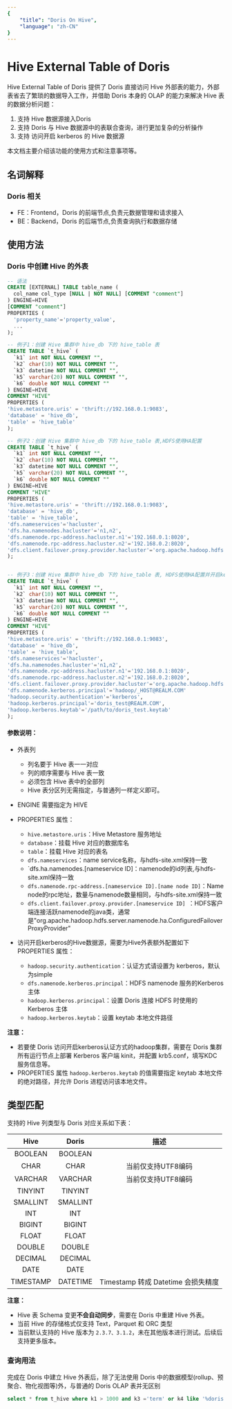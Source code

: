 ```yaml
---
{
    "title": "Doris On Hive",
    "language": "zh-CN"
}
---
```


<!-- 
Licensed to the Apache Software Foundation (ASF) under one
or more contributor license agreements.  See the NOTICE file
distributed with this work for additional information
regarding copyright ownership.  The ASF licenses this file
to you under the Apache License, Version 2.0 (the
"License"); you may not use this file except in compliance
with the License.  You may obtain a copy of the License at

  http://www.apache.org/licenses/LICENSE-2.0

Unless required by applicable law or agreed to in writing,
software distributed under the License is distributed on an
"AS IS" BASIS, WITHOUT WARRANTIES OR CONDITIONS OF ANY
KIND, either express or implied.  See the License for the
specific language governing permissions and limitations
under the License.
-->

# Hive External Table of Doris

Hive External Table of Doris 提供了 Doris 直接访问 Hive 外部表的能力，外部表省去了繁琐的数据导入工作，并借助 Doris 本身的 OLAP 的能力来解决 Hive 表的数据分析问题：

1. 支持 Hive 数据源接入Doris
2. 支持 Doris 与 Hive 数据源中的表联合查询，进行更加复杂的分析操作
3. 支持 访问开启 kerberos 的 Hive 数据源
 
本文档主要介绍该功能的使用方式和注意事项等。

## 名词解释

### Doris 相关

* FE：Frontend，Doris 的前端节点,负责元数据管理和请求接入
* BE：Backend，Doris 的后端节点,负责查询执行和数据存储

## 使用方法

### Doris 中创建 Hive 的外表

```sql
-- 语法
CREATE [EXTERNAL] TABLE table_name (
  col_name col_type [NULL | NOT NULL] [COMMENT "comment"]
) ENGINE=HIVE
[COMMENT "comment"]
PROPERTIES (
  'property_name'='property_value',
  ...
);

-- 例子1：创建 Hive 集群中 hive_db 下的 hive_table 表
CREATE TABLE `t_hive` (
  `k1` int NOT NULL COMMENT "",
  `k2` char(10) NOT NULL COMMENT "",
  `k3` datetime NOT NULL COMMENT "",
  `k5` varchar(20) NOT NULL COMMENT "",
  `k6` double NOT NULL COMMENT ""
) ENGINE=HIVE
COMMENT "HIVE"
PROPERTIES (
'hive.metastore.uris' = 'thrift://192.168.0.1:9083',
'database' = 'hive_db',
'table' = 'hive_table'
);

-- 例子2：创建 Hive 集群中 hive_db 下的 hive_table 表,HDFS使用HA配置
CREATE TABLE `t_hive` (
  `k1` int NOT NULL COMMENT "",
  `k2` char(10) NOT NULL COMMENT "",
  `k3` datetime NOT NULL COMMENT "",
  `k5` varchar(20) NOT NULL COMMENT "",
  `k6` double NOT NULL COMMENT ""
) ENGINE=HIVE
COMMENT "HIVE"
PROPERTIES (
'hive.metastore.uris' = 'thrift://192.168.0.1:9083',
'database' = 'hive_db',
'table' = 'hive_table',
'dfs.nameservices'='hacluster',
'dfs.ha.namenodes.hacluster'='n1,n2',
'dfs.namenode.rpc-address.hacluster.n1'='192.168.0.1:8020',
'dfs.namenode.rpc-address.hacluster.n2'='192.168.0.2:8020',
'dfs.client.failover.proxy.provider.hacluster'='org.apache.hadoop.hdfs.server.namenode.ha.ConfiguredFailoverProxyProvider'
);


-- 例子3：创建 Hive 集群中 hive_db 下的 hive_table 表, HDFS使用HA配置并开启kerberos认证方式
CREATE TABLE `t_hive` (
  `k1` int NOT NULL COMMENT "",
  `k2` char(10) NOT NULL COMMENT "",
  `k3` datetime NOT NULL COMMENT "",
  `k5` varchar(20) NOT NULL COMMENT "",
  `k6` double NOT NULL COMMENT ""
) ENGINE=HIVE
COMMENT "HIVE"
PROPERTIES (
'hive.metastore.uris' = 'thrift://192.168.0.1:9083',
'database' = 'hive_db',
'table' = 'hive_table',
'dfs.nameservices'='hacluster',
'dfs.ha.namenodes.hacluster'='n1,n2',
'dfs.namenode.rpc-address.hacluster.n1'='192.168.0.1:8020',
'dfs.namenode.rpc-address.hacluster.n2'='192.168.0.2:8020',
'dfs.client.failover.proxy.provider.hacluster'='org.apache.hadoop.hdfs.server.namenode.ha.ConfiguredFailoverProxyProvider',
'dfs.namenode.kerberos.principal'='hadoop/_HOST@REALM.COM'
'hadoop.security.authentication'='kerberos',
'hadoop.kerberos.principal'='doris_test@REALM.COM',
'hadoop.kerberos.keytab'='/path/to/doris_test.keytab'
);

```

#### 参数说明：

- 外表列
    - 列名要于 Hive 表一一对应
    - 列的顺序需要与 Hive 表一致
    - 必须包含 Hive 表中的全部列
    - Hive 表分区列无需指定，与普通列一样定义即可。
- ENGINE 需要指定为 HIVE
- PROPERTIES 属性：
    - `hive.metastore.uris`：Hive Metastore 服务地址
    - `database`：挂载 Hive 对应的数据库名
    - `table`：挂载 Hive 对应的表名
    - `dfs.nameservices`：name service名称，与hdfs-site.xml保持一致
    - `dfs.ha.namenodes.[nameservice ID]：namenode的id列表,与hdfs-site.xml保持一致
    - `dfs.namenode.rpc-address.[nameservice ID].[name node ID]`：Name node的rpc地址，数量与namenode数量相同，与hdfs-site.xml保持一致
    - `dfs.client.failover.proxy.provider.[nameservice ID] `：HDFS客户端连接活跃namenode的java类，通常是"org.apache.hadoop.hdfs.server.namenode.ha.ConfiguredFailoverProxyProvider"

- 访问开启kerberos的Hive数据源，需要为Hive外表额外配置如下 PROPERTIES 属性：
    - `hadoop.security.authentication`：认证方式请设置为 kerberos，默认为simple
    - `dfs.namenode.kerberos.principal`：HDFS namenode 服务的Kerberos 主体
    - `hadoop.kerberos.principal`：设置 Doris 连接 HDFS 时使用的 Kerberos 主体
    - `hadoop.kerberos.keytab`：设置 keytab 本地文件路径

**注意：**
- 若要使 Doris 访问开启kerberos认证方式的hadoop集群，需要在 Doris 集群所有运行节点上部署 Kerberos 客户端 kinit，并配置 krb5.conf，填写KDC 服务信息等。
- PROPERTIES 属性 `hadoop.kerberos.keytab` 的值需要指定 keytab 本地文件的绝对路径，并允许 Doris 进程访问该本地文件。

## 类型匹配

支持的 Hive 列类型与 Doris 对应关系如下表：

|  Hive  | Doris  |             描述              |
| :------: | :----: | :-------------------------------: |
|   BOOLEAN  | BOOLEAN  |                         |
|   CHAR   |  CHAR  |            当前仅支持UTF8编码            |
|   VARCHAR | VARCHAR |       当前仅支持UTF8编码       |
|   TINYINT   | TINYINT |  |
|   SMALLINT  | SMALLINT |  |
|   INT  | INT |  |
|   BIGINT  | BIGINT |  |
|   FLOAT   |  FLOAT  |                                   |
|   DOUBLE  | DOUBLE |  |
|   DECIMAL  | DECIMAL |  |
|   DATE   |  DATE  |                                   |
|   TIMESTAMP  | DATETIME | Timestamp 转成 Datetime 会损失精度 |

**注意：**
- Hive 表 Schema 变更**不会自动同步**，需要在 Doris 中重建 Hive 外表。
- 当前 Hive 的存储格式仅支持 Text，Parquet 和 ORC 类型
- 当前默认支持的 Hive 版本为 `2.3.7、3.1.2`，未在其他版本进行测试。后续后支持更多版本。

### 查询用法

完成在 Doris 中建立 Hive 外表后，除了无法使用 Doris 中的数据模型(rollup、预聚合、物化视图等)外，与普通的 Doris OLAP 表并无区别

```sql
select * from t_hive where k1 > 1000 and k3 ='term' or k4 like '%doris';
```
